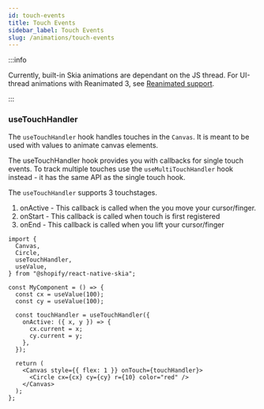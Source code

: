 ```yaml
---
id: touch-events
title: Touch Events
sidebar_label: Touch Events
slug: /animations/touch-events
---
```



:::info

Currently, built-in Skia animations are dependant on the JS thread.
For UI-thread animations with Reanimated 3, see [Reanimated support](/docs/animations/reanimated).

:::

### useTouchHandler

The `useTouchHandler` hook handles touches in the `Canvas`.
It is meant to be used with values to animate canvas elements.

The useTouchHandler hook provides you with callbacks for single touch events.
To track multiple touches use the `useMultiTouchHandler` hook instead - it has
the same API as the single touch hook.

The `useTouchHandler` supports 3 touchstages.

1. onActive - This callback is called when the you move your cursor/finger.
2. onStart - This callback is called when touch is first registered
3. onEnd - This callback is called when you lift your cursor/finger

```tsx twoslash
import {
  Canvas,
  Circle,
  useTouchHandler,
  useValue,
} from "@shopify/react-native-skia";

const MyComponent = () => {
  const cx = useValue(100);
  const cy = useValue(100);

  const touchHandler = useTouchHandler({
    onActive: ({ x, y }) => {
      cx.current = x;
      cy.current = y;
    },
  });

  return (
    <Canvas style={{ flex: 1 }} onTouch={touchHandler}>
      <Circle cx={cx} cy={cy} r={10} color="red" />
    </Canvas>
  );
};
```
